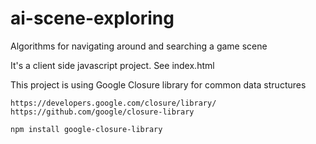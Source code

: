 # ai-scene-exploring
Algorithms for navigating around and searching a game scene

It's a client side javascript project. See index.html

This project is using Google Closure library for common data structures
    
    https://developers.google.com/closure/library/
    https://github.com/google/closure-library
    
    npm install google-closure-library
